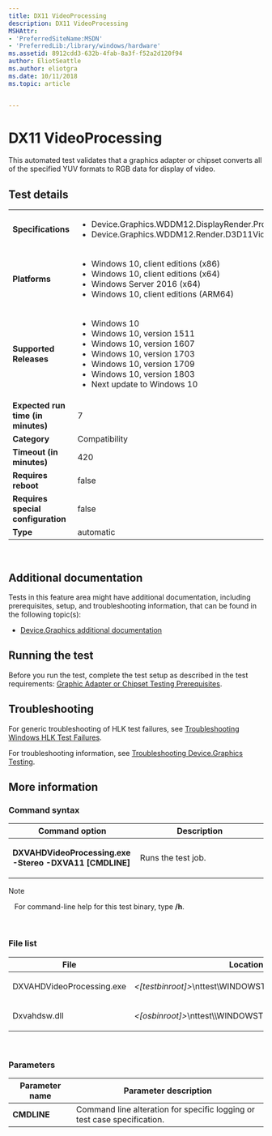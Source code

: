```yaml
---
title: DX11 VideoProcessing
description: DX11 VideoProcessing
MSHAttr:
- 'PreferredSiteName:MSDN'
- 'PreferredLib:/library/windows/hardware'
ms.assetid: 8912cdd3-632b-4fab-8a3f-f52a2d120f94
author: EliotSeattle
ms.author: eliotgra
ms.date: 10/11/2018
ms.topic: article


---
```


# <span id="p_hlk_test.a54f0c88-300c-476f-8313-c615ae0a81e7"></span>DX11 VideoProcessing


This automated test validates that a graphics adapter or chipset converts all of the specified YUV formats to RGB data for display of video.

## Test details
|||
|---|---|
| **Specifications**  | <ul><li>Device.Graphics.WDDM12.DisplayRender.ProcessingStereoscopicVideoContent.ProcessingStereoscopicVideoContent</li><li>Device.Graphics.WDDM12.Render.D3D11VideoProcessing</li></ul> |  
| **Platforms**   | <ul><li>Windows 10, client editions (x86)</li><li>Windows 10, client editions (x64)</li><li>Windows Server 2016 (x64)</li><li>Windows 10, client editions (ARM64)</li></ul> |
| **Supported Releases** | <ul><li>Windows 10</li><li>Windows 10, version 1511</li><li>Windows 10, version 1607</li><li>Windows 10, version 1703</li><li>Windows 10, version 1709</li><li>Windows 10, version 1803</li><li>Next update to Windows 10</li></ul> |
|**Expected run time (in minutes)**| 7 |
|**Category**| Compatibility |
|**Timeout (in minutes)**| 420 |
|**Requires reboot**| false |
|**Requires special configuration**| false |
|**Type**| automatic |

 

## <span id="Additional_documentation"></span><span id="additional_documentation"></span><span id="ADDITIONAL_DOCUMENTATION"></span>Additional documentation


Tests in this feature area might have additional documentation, including prerequisites, setup, and troubleshooting information, that can be found in the following topic(s):

-   [Device.Graphics additional documentation](device-graphics-additional-documentation.md)

## <span id="Running_the_test"></span><span id="running_the_test"></span><span id="RUNNING_THE_TEST"></span>Running the test


Before you run the test, complete the test setup as described in the test requirements: [Graphic Adapter or Chipset Testing Prerequisites](graphic-adapter-or-chipset-testing-prerequisites.md).

## <span id="Troubleshooting"></span><span id="troubleshooting"></span><span id="TROUBLESHOOTING"></span>Troubleshooting


For generic troubleshooting of HLK test failures, see [Troubleshooting Windows HLK Test Failures](..\user\troubleshooting-windows-hlk-test-failures.md).

For troubleshooting information, see [Troubleshooting Device.Graphics Testing](troubleshooting-devicegraphics-testing.md).

## <span id="More_information"></span><span id="more_information"></span><span id="MORE_INFORMATION"></span>More information


### <span id="Command_syntax"></span><span id="command_syntax"></span><span id="COMMAND_SYNTAX"></span>Command syntax

<table>
<colgroup>
<col width="50%" />
<col width="50%" />
</colgroup>
<thead>
<tr class="header">
<th>Command option</th>
<th>Description</th>
</tr>
</thead>
<tbody>
<tr class="odd">
<td><p><strong>DXVAHDVideoProcessing.exe -Stereo -DXVA11 [CMDLINE]</strong></p></td>
<td><p>Runs the test job.</p></td>
</tr>
</tbody>
</table>

>[!NOTE]
>  
For command-line help for this test binary, type **/h**.

 

### <span id="File_list"></span><span id="file_list"></span><span id="FILE_LIST"></span>File list

<table>
<colgroup>
<col width="50%" />
<col width="50%" />
</colgroup>
<thead>
<tr class="header">
<th>File</th>
<th>Location</th>
</tr>
</thead>
<tbody>
<tr class="odd">
<td><p>DXVAHDVideoProcessing.exe</p></td>
<td><p><em>&lt;[testbinroot]&gt;</em>\nttest\WINDOWSTEST\Graphics\d3d\func\</p></td>
</tr>
<tr class="even">
<td><p>Dxvahdsw.dll</p></td>
<td><p><em>&lt;[osbinroot]&gt;</em>\nttest\\WINDOWSTEST\graphics\DXVA\</p></td>
</tr>
</tbody>
</table>

 

### <span id="Parameters"></span><span id="parameters"></span><span id="PARAMETERS"></span>Parameters

| Parameter name | Parameter description                                                    |
|----------------|--------------------------------------------------------------------------|
| **CMDLINE**    | Command line alteration for specific logging or test case specification. |

 

 

 






